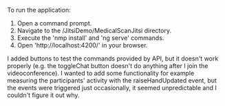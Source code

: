 To run the application:

1. Open a command prompt.
2. Navigate to the /JitsiDemo/MedicalScanJitsi directory.
3. Execute the 'nmp install' and 'ng serve' commands.
4. Open 'http://localhost:4200/' in your browser.

I added buttons to test the commands provided by API, but it doesn't work properly (e.g. the toggleChat button doesn't do anything after I join the videoconference). I wanted to add some functionality for example measuring the participants' activity with the raiseHandUpdated event, but the events were triggered just occasionally, it seemed unpredictable and I couldn't figure it out why.
